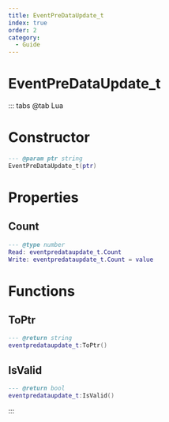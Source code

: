 ```yaml
---
title: EventPreDataUpdate_t
index: true
order: 2
category:
  - Guide
---
```


# EventPreDataUpdate_t

::: tabs
@tab Lua
# Constructor
```lua
--- @param ptr string
EventPreDataUpdate_t(ptr)
```
# Properties
## Count 
```lua
--- @type number
Read: eventpredataupdate_t.Count
Write: eventpredataupdate_t.Count = value
```
# Functions
## ToPtr
```lua
--- @return string
eventpredataupdate_t:ToPtr()
```
## IsValid
```lua
--- @return bool
eventpredataupdate_t:IsValid()
```

:::